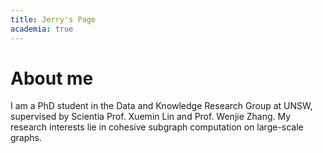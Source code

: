 ```yaml
---
title: Jerry's Page
academia: true
---
```

# About me
I am a PhD student in the Data and Knowledge Research Group at UNSW, supervised by Scientia Prof. Xuemin Lin and Prof. Wenjie Zhang. My research interests lie in cohesive subgraph computation on large-scale graphs.